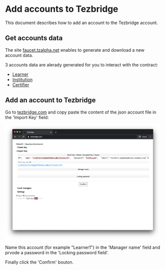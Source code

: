 # Add accounts to Tezbridge

This document describes how to add an account to the Tezbridge account.

## Get accounts data

The site [faucet.tzalpha.net](https://faucet.tzalpha.net/) enables to generate and download a new account data.

3 accounts data are alerady generated for you to interact with the contract:
- [Learner](./learner1.json)
- [Institution](./institutiton1.json)
- [Certifier](./certifier1.json)

## Add an account to Tezbridge

Go to [tezbridge.com](https://www.tezbridge.com/) and copy paste the content of the json account file in the 'Import Key' field:

![alt text](../screenshots/tezbridge.png "Add an account to Tezbridge")

Name this account (for example "Learner1") in the 'Manager name' field and prvode a password in the 'Locking password field'.

Finally click the 'Confirm' bouton.
